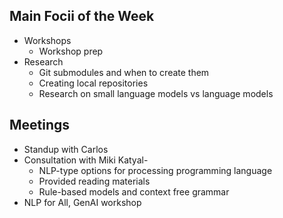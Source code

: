 ## Main Focii of the Week
- Workshops
  - Workshop prep
- Research
  - Git submodules and when to create them
  - Creating local repositories
  - Research on small language models vs language models

## Meetings
- Standup with Carlos
- Consultation with Miki Katyal- 
  - NLP-type options for processing programming language
  - Provided reading materials
  - Rule-based models and context free grammar
- NLP for All, GenAI workshop




 
